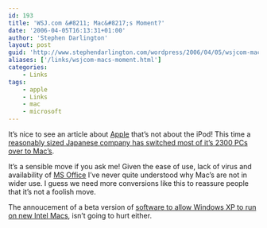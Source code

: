 ```yaml
---
id: 193
title: 'WSJ.com &#8211; Mac&#8217;s Moment?'
date: '2006-04-05T16:13:31+01:00'
author: 'Stephen Darlington'
layout: post
guid: 'http://www.stephendarlington.com/wordpress/2006/04/05/wsjcom-macs-moment/'
aliases: ['/links/wsjcom-macs-moment.html']
categories:
    - Links
tags:
    - apple
    - Links
    - mac
    - microsoft
---
```


It’s nice to see an article about [Apple](http://www.apple.com/uk/ "Apple") that’s not about the iPod! This time a [reasonably sized Japanese company has switched most of it’s 2300 PCs over to Mac’s](http://online.wsj.com/article_email/SB114304862088305343-lMyQjAxMDE2NDAzMzAwNDM4Wj.html).

It’s a sensible move if you ask me! Given the ease of use, lack of virus and availability of [MS Office](http://www.microsoft.com/mac/products/office2004/office2004.aspx?pid=office2004 "Microsoft Office 2004") I’ve never quite understood why Mac’s are not in wider use. I guess we need more conversions like this to reassure people that it’s not a foolish move.

The annoucement of a beta version of [software to allow Windows XP to run on new Intel Macs](http://www.apple.com/macosx/bootcamp/ "BootCamp"), isn’t going to hurt either.